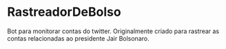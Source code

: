 # RastreadorDeBolso

Bot para monitorar contas do twitter. Originalmente criado para rastrear as contas relacionadas ao presidente Jair Bolsonaro.
